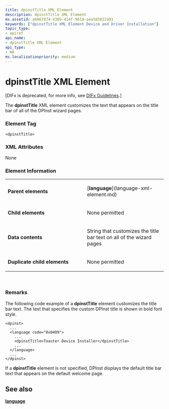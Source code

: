 ```yaml
---
title: dpinstTitle XML Element
description: dpinstTitle XML Element
ms.assetid: a6867874-436b-414f-9610-aea585822a91
keywords: ["dpinstTitle XML Element Device and Driver Installation"]
topic_type:
- apiref
api_name:
- dpinstTitle XML Element
api_type:
- NA
ms.localizationpriority: medium
---
```


# dpinstTitle XML Element


\[DIFx is deprecated, for more info, see [DIFx Guidelines](https://msdn.microsoft.com/windows/hardware/drivers/install/difx-guidelines).\]

The **dpinstTitle** XML element customizes the text that appears on the title bar of all of the DPInst wizard pages.

### Element Tag

```
<dpinstTitle>
```

### XML Attributes

None

### Element Information

<table>
<colgroup>
<col width="50%" />
<col width="50%" />
</colgroup>
<tbody>
<tr class="odd">
<td align="left"><p><strong>Parent elements</strong></p></td>
<td align="left"><p>[<strong>language</strong>](language-xml-element.md)</p></td>
</tr>
<tr class="even">
<td align="left"><p><strong>Child elements</strong></p></td>
<td align="left"><p>None permitted</p></td>
</tr>
<tr class="odd">
<td align="left"><p><strong>Data contents</strong></p></td>
<td align="left"><p>String that customizes the title bar text on all of the wizard pages</p></td>
</tr>
<tr class="even">
<td align="left"><p><strong>Duplicate child elements</strong></p></td>
<td align="left"><p>None permitted</p></td>
</tr>
</tbody>
</table>

 

### <a href="" id="comments"></a>Remarks

The following code example of a **dpinstTitle** element customizes the title bar text. The text that specifies the custom DPInst title is shown in bold font style.

```
<dpinst>
  ...
  <language code="0x0409">
    ...
    <dpinstTitle>Toaster Device Installer</dpinstTitle>
    ...
  </language>
  ...
</dpinst>
```

If a **dpinstTitle** element is not specified, DPInst displays the default title bar text that appears on the default welcome page.

## See also


[**language**](language-xml-element.md)

 

 






